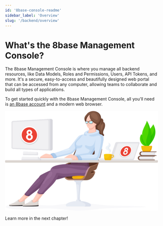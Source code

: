 ```yaml
---
id: '8base-console-readme'
sidebar_label: 'Overview'
slug: '/backend/overview'
---
```


# What's the 8base Management Console?

The 8base Management Console is where you manage all backend resources, like Data Models, Roles and Permissions, Users, API Tokens, and more. It's a secure, easy-to-access and beautifully designed web portal that can be accessed from any computer, allowing teams to collaborate and build all types of applications.

To get started quickly with the 8base Management Console, all you'll need is [an 8base account](https://app.8base.com) and a modern web browser.

![ ](./images/relaxed-coder.png)

Learn more in the next chapter!
